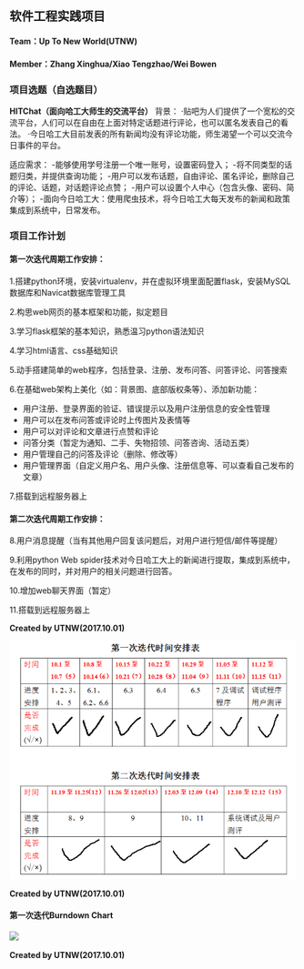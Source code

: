 ## 软件工程实践项目
#### Team：Up To New World(UTNW)
#### Member：Zhang Xinghua/Xiao Tengzhao/Wei Bowen
### 项目选题（自选题目）
**HITChat（面向哈工大师生的交流平台）**
背景：
·贴吧为人们提供了一个宽松的交流平台，人们可以在自由在上面对特定话题进行评论，也可以匿名发表自己的看法。
·今日哈工大目前发表的所有新闻均没有评论功能，师生渴望一个可以交流今日事件的平台。

适应需求：
-能够使用学号注册一个唯一账号，设置密码登入；
-将不同类型的话题归类，并提供查询功能；
-用户可以发布话题，自由评论、匿名评论，删除自己的评论、话题，对话题评论点赞；
-用户可以设置个人中心（包含头像、密码、简介等）；
-面向今日哈工大：使用爬虫技术，将今日哈工大每天发布的新闻和政策集成到系统中，日常发布。

### 项目工作计划
#### **第一次迭代周期工作安排：**
1.搭建python环境，安装virtualenv，并在虚拟环境里面配置flask，安装MySQL数据库和Navicat数据库管理工具

2.构思web网页的基本框架和功能，拟定题目

3.学习flask框架的基本知识，熟悉温习python语法知识

4.学习html语言、css基础知识

5.动手搭建简单的web程序，包括登录、注册、发布问答、问答评论、问答搜索

6.在基础web架构上美化（如：背景图、底部版权条等）、添加新功能：
* 用户注册、登录界面的验证、错误提示以及用户注册信息的安全性管理
* 用户可以在发布问答或评论时上传图片及表情等
* 用户可以对评论和文章进行点赞和评论
* 问答分类（暂定为通知、二手、失物招领、问答咨询、活动五类）
* 用户管理自己的问答及评论（删除、修改等）
* 用户管理界面（自定义用户名、用户头像、注册信息等、可以查看自己发布的文章）

7.搭载到远程服务器上

#### **第二次迭代周期工作安排：**
8.用户消息提醒（当有其他用户回复该问题后，对用户进行短信/邮件等提醒）

9.利用python Web spider技术对今日哈工大上的新闻进行提取，集成到系统中，在发布的同时，并对用户的相关问题进行回答。

10.增加web聊天界面（暂定）

11.搭载到远程服务器上

**Created by UTNW(2017.10.01)**

![](https://github.com/UTNW/HITChat/raw/master/time1.png)

**Created by UTNW(2017.10.01)**

#### 第一次迭代Burndown Chart
![](https://github.com/UTNW/HITChat/raw/master/BurndownChart.png)

**Created by UTNW(2017.10.01)**

